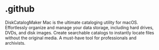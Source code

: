 # .github
DiskCatalogMaker Mac is the ultimate cataloging utility for macOS. Effortlessly organize and manage your data storage, including hard drives, DVDs, and disk images. Create searchable catalogs to instantly locate files without the original media. A must-have tool for professionals and archivists.
